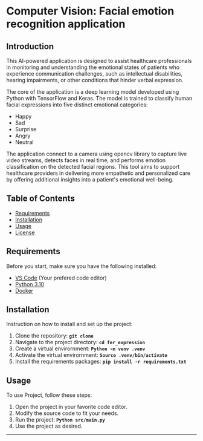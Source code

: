 # **Computer Vision: Facial emotion recognition application**

## **Introduction**
This AI-powered application is designed to assist healthcare professionals in monitoring and understanding the emotional states of patients who experience communication challenges, such as intellectual disabilities, hearing impairments, or other conditions that hinder verbal expression.

The core of the application is a deep learning model developed using Python with TensorFlow and Keras. The model is trained to classify human facial expressions into five distinct emotional categories:
- Happy
- Sad
- Surprise
- Angry
- Neutral

The application connect to a camera using opencv library to capture live video streams, detects faces in real time, and performs emotion classification on the detected facial regions. This tool aims to support healthcare providers in delivering more empathetic and personalized care by offering additional insights into a patient's emotional well-being.

## **Table of Contents**

- [Requirements](#requirements)
- [Installation](#installation)
- [Usage](#usage)
- [License](#license)

## **Requirements**

Before you start, make sure you have the following installed:

- [VS Code](https://code.visualstudio.com/download) (Your prefered code editor)
- [Python 3.10](https://www.python.org/downloads/)
- [Docker](https://www.docker.com/get-started)

## **Installation**

Instruction on how to install and set up the project:

1. Clone the repository: **`git clone`**
2. Navigate to the project directory: **`cd fer_expression`**
3. Create a virtual envirornment: **`Python -m venv .venv`**
4. Activate the virtual envirornment: **`Source .venv/bin/activate`**
5. Install the requirements packages: **`pip install -r requirements.txt`**

## **Usage**

To use Project, follow these steps:

1. Open the project in your favorite code editor.
2. Modify the source code to fit your needs.
3. Run the project: **`Python src/main.py`**
5. Use the project as desired.
--------
